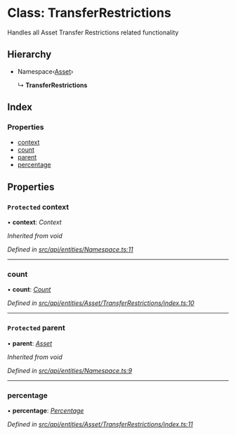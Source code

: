 # Class: TransferRestrictions

Handles all Asset Transfer Restrictions related functionality

## Hierarchy

* Namespace‹[Asset](asset.md)›

  ↳ **TransferRestrictions**

## Index

### Properties

* [context](transferrestrictions.md#protected-context)
* [count](transferrestrictions.md#count)
* [parent](transferrestrictions.md#protected-parent)
* [percentage](transferrestrictions.md#percentage)

## Properties

### `Protected` context

• **context**: *Context*

*Inherited from void*

*Defined in [src/api/entities/Namespace.ts:11](https://github.com/PolymathNetwork/polymesh-sdk/blob/4f2fd432/src/api/entities/Namespace.ts#L11)*

___

###  count

• **count**: *[Count](count.md)*

*Defined in [src/api/entities/Asset/TransferRestrictions/index.ts:10](https://github.com/PolymathNetwork/polymesh-sdk/blob/4f2fd432/src/api/entities/Asset/TransferRestrictions/index.ts#L10)*

___

### `Protected` parent

• **parent**: *[Asset](asset.md)*

*Inherited from void*

*Defined in [src/api/entities/Namespace.ts:9](https://github.com/PolymathNetwork/polymesh-sdk/blob/4f2fd432/src/api/entities/Namespace.ts#L9)*

___

###  percentage

• **percentage**: *[Percentage](percentage.md)*

*Defined in [src/api/entities/Asset/TransferRestrictions/index.ts:11](https://github.com/PolymathNetwork/polymesh-sdk/blob/4f2fd432/src/api/entities/Asset/TransferRestrictions/index.ts#L11)*
